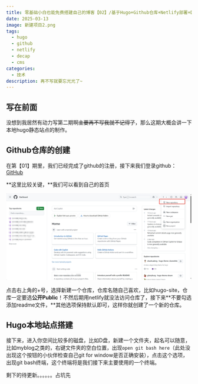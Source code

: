 ```yaml
---
title: 零基础小白也能免费搭建自己的博客【02】/基于Hugo+Github仓库+Netlify部署+Decap CMS的博客搭建教程
date: 2025-03-13
image: 新建项目2.png
tags:
  - hugo
  - github
  - netlify
  - decap
  - cms
categories:
  - 技术
description: 再不写就要忘光光了~
---
```

## 写在前面

没想到我居然有动力写第二期啊~~主要再不写我就不记得了~~，那么这期大概会讲一下本地hugo静态站点的制作。

## Github仓库的创建

在第【01】期里，我们已经完成了github的注册，接下来我们登录github：
[GitHub](https://github.com/)

**这里比较关键，**我们可以看到自己的首页

![github首页](微信图片编辑_20250313215218.jpg)



点击右上角的+号，选择新建一个仓库，仓库名随自己喜欢，比如hugo-site，仓库一定要选**公开Public**！不然后期用netlify就没法访问仓库了，接下来**不要勾选添加readme文件，**其他选项保持默认即可，这样你就创建了一个新的仓库。

## Hugo本地站点搭建

接下来，进入你空间比较多的磁盘，比如D盘，新建一个文件夹，起名可以随意，比如myblog之类的，右键文件夹的空白位置，出现`open git bash here`（此处没出现这个按钮的小伙伴检查自己git for window是否正确安装），点击这个选项，出现git bash终端，这个终端将是我们接下来主要使用的一个终端。

剩下的待更新。。。。。。占坑先
